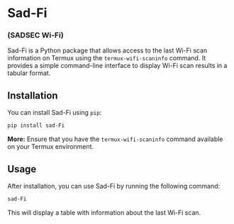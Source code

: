 # Sad-Fi  

### (SADSEC Wi-Fi)

Sad-Fi is a Python package that allows access to the last Wi-Fi scan information on Termux using the `termux-wifi-scaninfo` command. It provides a simple command-line interface to display Wi-Fi scan results in a tabular format.

## Installation

You can install Sad-Fi using `pip`:

```bash
pip install sad-Fi
```

**More:** Ensure that you have the `termux-wifi-scaninfo` command available on your Termux environment.

## Usage

After installation, you can use Sad-Fi by running the following command:

```bash
sad-Fi
```

This will display a table with information about the last Wi-Fi scan.


